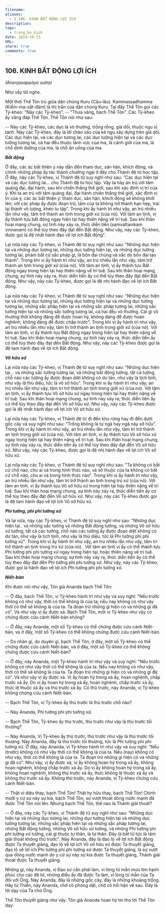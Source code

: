 ```yaml
---
filename: 
aliases:
  - 2.106. KINH BẤT ĐỘNG LỢI ÍCH
description: 
tags:
  - trung_bo_kinh
date: 2024-10-13
URL: 
share: true
comments: true
---
```

## 106. KINH BẤT ĐỘNG LỢI ÍCH  
_(Anenjasappàya sutta)_

Như vầy tôi nghe.

Một thời Thế Tôn trú giữa dân chúng Kuru (Câu-lâu). Kammassadhamma (Kiềm-ma-sắt-đàm) là thị trấn của dân chúng Kuru. Tại đấy Thế Tôn gọi các Tỷ-kheo: "Này các Tỷ-kheo". -- "Thưa vâng, bạch Thế Tôn". Các Tỷ-kheo ấy vâng đáp Thế Tôn. Thế Tôn nói như sau:

-- Này các Tỷ-kheo, các dục là vô thường, trống rỗng, giả dối, thuộc ngu si tánh. Này các Tỷ-kheo, đây là lời chào xáo của kẻ ngu xây dựng trên giả dối. Các dục hiện tại, và các dục tương lai, các dục tưởng hiện tại và các dục tưởng tương lai, cả hai đều thuộc lãnh vực của ma, là cảnh giới của ma, là chỗ dinh dưỡng của ma, là chỗ ăn uống của ma.

**_Bất động_**

Ở đây, các ác bất thiện ý này dẫn đến tham dục, sân hận, khích động, và chính những pháp ấy tác thành chướng ngại ở đây cho Thánh đệ tử học tập. Ở đây, này các Tỷ-kheo, vị Thánh đệ tử suy nghĩ như sau: "Các dục hiện tại và các dục tương lai... cho Thánh đệ tử học tập. Vậy ta hãy an trú với tâm quảng đại, đại hành, sau khi chiến thắng thế giới, sau khi xác định vị trí của ý. Khi ta an trú với tâm quảng đại, đại hành chiến thắng thế giới, xác định vị trí của ý, các ác bất thiện ý: tham dục, sân hận, khích động sẽ không khởi lên; với các pháp ấy được đoạn trừ, tâm của ta không trở thành hạn hẹp, trái lại thành vô lượng, khéo tu tập". Trong khi ấy hành trì như vậy, an trú nhiều lần như vậy, tâm trở thành an tịnh trong giới xứ (của nó). Với tâm an tịnh, vị ấy thành tựu bất động ngay hiện tại hay thiên nặng về trí tuệ. Sau khi thân hoại mạng chung, sự tình này xảy ra, thức diễn tiến (samvattanikam vinnanam) có thể tùy theo đây đạt đến Bất động. Như vậy, này các Tỷ-kheo, được gọi là đệ nhất hành đạo về lợi ích Bất động".

Lại nữa này các Tỷ-kheo, vị Thánh đệ tử suy nghĩ như sau: "Những dục hiện tại và những dục tương lai, những dục tưởng hiện tại, và những dục tưởng tương lai, phàm bất cứ sắc pháp gì, là bốn đại chủng và sắc do bốn đại tạo thành". Trong khi vị ấy hành trì như vậy, an trú nhiều lần như vậy, tâm trở thành an tịnh trong giới xứ (của nó). Với tâm an tịnh, vị ấy thành tựu Bất động ngay trong hiện tại hay thiên nặng về trí tuệ. Sau khi thân hoại mạng chung, sự tình này xảy ra, thức diễn tiến ấy có thể tùy theo đây đạt đến Bất động. Như vậy, này các Tỷ-kheo, được gọi là đệ nhị hành đạo về lợi ích Bất động.

Lại nữa này các Tỷ-kheo, vị Thánh đệ tử suy nghĩ như sau: "Những dục hiện tại và những dục tương lai, những dục tưởng hiện tại và những dục tưởng tương lai, những sắc pháp hiện tại và những sắc pháp tương lai, những sắc tưởng hiện tại và những sắc tưởng tương lai, cả hai đều vô thường. Cái gì vô thường thời không đáng để được hoan hỷ, không đáng để được hoan nghênh, không đáng để được chấp trước". Trong khi vị ấy hành trì như vậy, an trú nhiều lần như vậy, tâm trí trở thành an tịnh trong giới xứ (của nó). Với tâm an tịnh, vị ấy thành tựu Bất động ngay trong hiện tại hay thiên nặng về trí tuệ. Sau khi thân hoại mạng chung, sự tình này xảy ra, thức diễn tiến ấy có thể tùy theo đây đạt đến Bất động. Như vậy, này các Tỷ-kheo được gọi là đệ tam hành đạo về lợi ích Bất động.

**_Vô hữu xứ_**

Lại nữa này các Tỷ-kheo, vị Thánh đệ tử suy nghĩ như sau: "Những dục hiện tại... và những sắc tưởng tương lai, và những bất động tưởng, tất cả tưởng, chỗ nào các tưởng ấy được đoạn diệt không có dư tàn, như vậy là tịch tịnh, như vậy là thù diệu, tức là vô sở hữu". Trong khi vị ấy hành trì như vậy, an trú nhiều lần như vậy, tâm trí trở thành an tịnh trong giới xứ (của nó). Với tâm an tịnh, vị ấy thành tựu Vô sở hữu xứ ngay trong hiện tại hay thiên nặng về trí tuệ. Sau khi thân hoại mạng chung, sự tình này xảy ra, thức diễn tiến ấy có thể tùy theo đây đạt đến Vô sở hữu xứ. Như vậy, này các Tỷ-kheo được gọi là đệ nhất hành đạo về lợi ích Vô sở hữu xứ.

Lại nữa này các Tỷ-kheo, vị Thánh đệ tử đi đến khu rừng hay đi đến dưới gốc cây và suy nghĩ như sau: "Trống không là tự ngã hay ngã này sở hữu". Trong khi vị ấy hành trì như vậy, an trú nhiều lần như vậy, tâm trí trở thành an tịnh trong giới xứ (của nó). Với tâm an tịnh, vị ấy thành tựu Vô sở hữu xứ ngay trong hiện tại hay thiên nặng về trí tuệ. Sau khi thân hoại mạng chung, sự tình này xảy ra, thức diễn tiến ấy có thể tùy theo đây đạt đến Vô sở hữu xứ. Như vậy, này các Tỷ-kheo, được gọi là đệ nhị hành đạo về lợi ích Vô sở hữu xứ.

Lại nữa này các Tỷ-kheo, vị Thánh đệ tử suy nghĩ như sau: "Ta không có bất cứ chỗ nào, cho ai và trong hình thức nào, và sở thuộc của ta không có bất cứ chỗ nào, cho ai và trong hình thức nào". Trong khi vị ấy hành trì như vậy, an trú nhiều lần như vậy, tâm trí trở thành an tịnh trong trú xứ (của nó). Với tâm an tịnh, vị ấy thành tựu Vô sở hữu xứ trong hiện tại hay thiên nặng về trí tuệ. Sau khi thân hoại mạng chung, sự tình này xảy ra, thức diễn tiến ấy có thể tùy theo đây đạt đến Vô sở hữu xứ. Như vậy, này các Tỷ-kheo được gọi là đệ tam hành đạo về lợi ích Vô sở hữu xứ.

**_Phi tưởng, phi phi tưởng xứ_**

Và lại nữa, này các Tỷ-kheo, vị Thánh đệ tử suy nghĩ như sau: "Những dục hiện tại.. và những sắc tưởng và những Bất động tưởng, và những Vô sở hữu xứ tưởng, tất cả các tưởng, chỗ nào các tưởng ấy được đoạn diệt không có dư tàn, như vậy là tịch tịnh, như vậy là thù diệu, tức là Phi tưởng phi phi tưởng xứ". Trong khi vị ấy hành trì như vậy, an trú nhiều lần như vậy, tâm trí trở thành an tịnh trong trú xứ (của nó) . Với tâm an tịnh vị ấy có thể thành tựu Phi tưởng phi phi tưởng xứ ngay trong hiện tại, hoặc thiên nặng về trí tuệ. Sau khi thân hoại mạng chung, sự tình này xảy ra, thức diễn tiến ấy có thể tùy theo đây đạt đến Phi tưởng phi phi tưởng xứ. Như vậy, này các Tỷ-kheo, được gọi là hành đạo về lợi ích Phi tưởng phi phi tưởng xứ.

**_Niết-bàn_**

Khi được nói như vậy, Tôn giả Ananda bạch Thế Tôn:

-- Ở đây, bạch Thế Tôn, vị Tỷ-kheo hành trì như vậy và suy nghĩ: "Nếu trước không có như vậy, thời có thể không là của ta; nếu nay không có như vậy thời có thể sẽ không là của ta. Ta đoạn trừ những gì hiện có và những gì đã có". Và như vậy vị ấy được xả. Bạch Thế Tôn, môt vị Tỷ-kheo như vậy có chứng được cứu cánh Niết-bàn không?

-- Ở đây, này Ananda, một số Tỷ-kheo có thể chứng được cứu cánh Niết-bàn, và ở đây, một số Tỷ-kheo có thể không chứng được cứu cánh Niết-bàn.

-- Do nhân gì, do duyên gì, bạch Thế Tôn, ở đây, một số Tỷ-kheo có thể chứng được cứu cánh Niết-bàn, và ở đây, một số Tỷ-kheo có thể không chứng được cứu cánh Niết-bàn?

-- Ở đây, này Ananda, một Tỷ-kheo hành trì như vậy và suy nghĩ: "Nếu trước không có như vậy thời có thể không là của ta. Nếu nay không có như vậy, thời có thể sẽ không là của ta. Ta đoạn trừ những gì hiện có và những gì đã có". Và như vậy vị ấy được xả. Vị ấy hoan hỷ trong xả ấy, hoan nghênh, chấp trước xả ấy. Do vị ấy hoan hỷ trong xả ấy, hoan nghênh, chấp trước xả ấy, thức lệ thuộc xả ấy và thủ trước xả ấy. Có thủ trước, này Ananda, vị Tỷ-kheo không chứng cứu cánh Niết-bàn.

-- Bạch Thế Tôn, vị Tỷ-kheo ấy thủ trước là thủ trước chỗ nào?

-- Này Ananda, Phi tưởng phi phi tưởng xứ.

-- Bạch Thế Tôn, Tỷ-kheo ấy thủ trước, thủ trước như vậy là thủ trước tối thượng?

-- Này Ananda, Vị Tỷ-kheo ấy thủ trước, thủ trước như vậy là thủ trước tối thượng. Này Ananda, đây là thủ trước tối thượng, tức là Phi tưởng phi phi tưởng xứ. Ở đây, này Ananda, vị Tỷ-kheo hành trì như vậy và suy nghĩ: "Nếu (trước) không có như vậy thời có thể không là của ta. Nếu (nay) không có như vậy, thời có thể không là của ta. Ta đoạn trừ những gì hiện có và những gì đã có". Như vậy, vị ấy được xả, vị ấy không hoan hỷ trong xả ấy, không hoan nghênh, không chấp trước xả ấy. Do vị ấy không hoan hỷ trong xả ấy, không hoan nghênh, không thủ trước xả ấy, thức không lệ thuộc xả ấy và không thủ trước xả ấy. Không thủ trước, này Ananda, vị Tỷ-kheo chứng cứu cánh Niết-bàn.

-- Thật vi diệu thay, bạch Thế Tôn! Thật hy hữu thay, bạch Thế Tôn! Chính mười y cứ sự này sự kia, bạch Thế Tôn, sự vượt thoát dòng nước mạnh đã được Thế Tôn nói lên. Nhưng bạch Thế Tôn, thế nào là Thánh giải thoát?

-- Ở đây, này các Tỷ-kheo, vị Thánh đệ tử suy nghĩ như sau: "Những dục hiện tại và những dục tương lai, những dục tưởng hiện tại và những dục tưởng tương lai, những sắc pháp hiện tại và những sắc pháp tương lai, những Bất động tưởng, những Vô sở hữu xứ tưởng, và những Phi tưởng phi phi tưởng xứ tưởng, cái gì thuộc tự thân, là tự thân. Ðây là bất tử tức là tâm giải thoát không thủ trước". Này Ananda, đây là đạo lộ về lợi ích Bất động được Ta thuyết giảng, đạo lộ về lợi ích Vô sở hữu xứ được Ta thuyết giảng, đạo lộ về lợi ích Phi tưởng phi phi tưởng xứ được Ta thuyết giảng, là sự vượt qua dòng nước mạnh do y cứ sự này sự kia được Ta thuyết giảng, Thánh giải thoát được Ta thuyết giảng.

Những gì, này Ananda, vị Ðạo sư cần phải làm, vì lòng từ mẫn mưu tìm hạnh phúc cho các đệ tử, những điều ấy đã được Ta làm, vì lòng từ mẫn của Ta đối với Ông. Này Ananda, đây là những gốc cây, đây là những khoảng trống. Hãy tu Thiền, này Ananda, chớ có phóng dật, chớ có hối hận về sau. Ðây là lời dạy của Ta cho Ông.

Thế Tôn thuyết giảng như vậy. Tôn giả Ananda hoan hỷ tín thọ lời Thế Tôn dạy.